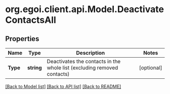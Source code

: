 
# org.egoi.client.api.Model.DeactivateContactsAll

## Properties

Name | Type | Description | Notes
------------ | ------------- | ------------- | -------------
**Type** | **string** | Deactivates the contacts in the whole list (excluding removed contacts) | [optional] 

[[Back to Model list]](../README.md#documentation-for-models)
[[Back to API list]](../README.md#documentation-for-api-endpoints)
[[Back to README]](../README.md)

